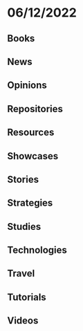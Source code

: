 # 06/12/2022

## Books

## News

## Opinions

## Repositories

## Resources

## Showcases

## Stories

## Strategies

## Studies

## Technologies

## Travel

## Tutorials

## Videos

